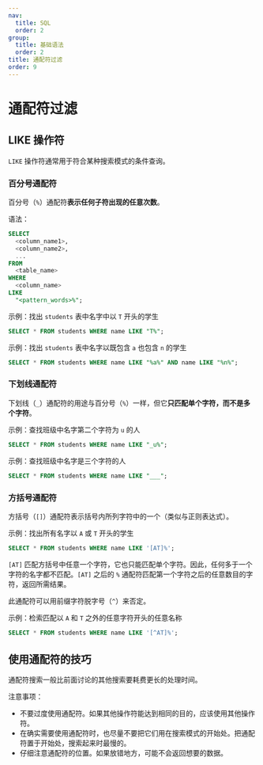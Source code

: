 ```yaml
---
nav:
  title: SQL
  order: 2
group:
  title: 基础语法
  order: 2
title: 通配符过滤
order: 9
---
```


# 通配符过滤

## LIKE 操作符

`LIKE` 操作符通常用于符合某种搜索模式的条件查询。

### 百分号通配符

百分号（`%`）通配符**表示任何子符出现的任意次数**。

语法：

```sql
SELECT
  <column_name1>,
  <column_name2>,
  ...
FROM
  <table_name>
WHERE
  <column_name>
LIKE
  "<pattern_words>%";
```

示例：找出 `students` 表中名字中以 `T` 开头的学生

```sql
SELECT * FROM students WHERE name LIKE "T%";
```

示例：找出 `students` 表中名字以既包含 `a` 也包含 `n` 的学生

```sql
SELECT * FROM students WHERE name LIKE "%a%" AND name LIKE "%n%";
```

### 下划线通配符

下划线（`_`）通配符的用途与百分号（`%`）一样，但它**只匹配单个字符，而不是多个字符**。

示例：查找班级中名字第二个字符为 `u` 的人

```sql
SELECT * FROM students WHERE name LIKE "_u%";
```

示例：查找班级中名字是三个字符的人

```sql
SELECT * FROM students WHERE name LIKE "___";
```

### 方括号通配符

方括号（`[]`）通配符表示括号内所列字符中的一个（类似与正则表达式）。

示例：找出所有名字以 `A` 或 `T` 开头的学生

```sql
SELECT * FROM students WHERE name LIKE '[AT]%';
```

`[AT]` 匹配方括号中任意一个字符，它也只能匹配单个字符。因此，任何多于一个字符的名字都不匹配。`[AT]` 之后的 `%` 通配符匹配第一个字符之后的任意数目的字符，返回所需结果。

此通配符可以用前缀字符脱字号（`^`）来否定。

示例：检索匹配以 `A` 和 `T` 之外的任意字符开头的任意名称

```sql
SELECT * FROM students WHERE name LIKE '[^AT]%';
```

## 使用通配符的技巧

通配符搜索一般比前面讨论的其他搜索要耗费更长的处理时间。

注意事项：

- 不要过度使用通配符。如果其他操作符能达到相同的目的，应该使用其他操作符。
- 在确实需要使用通配符时，也尽量不要把它们用在搜索模式的开始处。把通配符置于开始处，搜索起来时最慢的。
- 仔细注意通配符的位置。如果放错地方，可能不会返回想要的数据。
